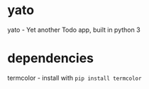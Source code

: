 # yato
yato - Yet another Todo app, built in python 3

# dependencies
termcolor - install with `pip install termcolor`